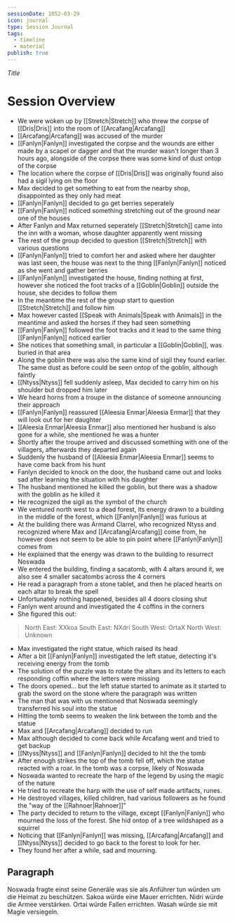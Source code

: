 ```yaml
---
sessionDate: 1052-03-29
icon: journal
type: Session Journal
tags:
  - timeline
  - material
publish: true
---
```



<span 
	  class='ob-timelines' 
	  data-date='*04/01/1052' 
	  data-title='Session 4' 
	  data-class='pink' 
	  data-type='range' 
	  data-end='*05/01/1052*'> 
	  *Title*
</span>





# Session Overview

- We were woken up by [[Stretch|Stretch]] who threw the corpse of [[Dris|Dris]] into the room of [[Arcafang|Arcafang]] 
- [[Arcafang|Arcafang]] was accused of the murder
- [[Fanlyn|Fanlyn]] investigated the corpse and the wounds are either made by a scapel or dagger and that the murder wasn't longer than 3 hours ago, alongside of the corpse there was some kind of dust ontop of the corpse
- The location where the corpse of [[Dris|Dris]] was originally found also had a sigil lying on the floor
- Max decided to get something to eat from the nearby shop, disappointed as they only had meat
- [[Fanlyn|Fanlyn]] decided to go get berries seperately
- [[Fanlyn|Fanlyn]] noticed something stretching out of the ground near one of the houses
- After Fanlyn and Max returned seperately [[Stretch|Stretch]] came into the inn with a woman, whose daughter apparently went missing
- The rest of the group decided to question [[Stretch|Stretch]] with various questions
- [[Fanlyn|Fanlyn]] tried to comfort her and asked where her daughter was last seen, the house was next to the thing [[Fanlyn|Fanlyn]] noticed as she went and gather berries 
- [[Fanlyn|Fanlyn]] investigated the house, finding nothing at first, however she noticed the foot tracks of a [[Goblin|Goblin]] outside the house, she decides to follow them
- In the meantime the rest of the group start to question [[Stretch|Stretch]] and follow him
- Max however casted [[Speak with Animals|Speak with Animals]] in the meantime and asked the horses if they had seen something
- [[Fanlyn|Fanlyn]]  followed the foot tracks and it lead to the same thing [[Fanlyn|Fanlyn]] noticed earlier
- She notices that something small, in particular a [[Goblin|Goblin]], was buried in that area
- Along the goblin there was also the same kind of sigil they found earlier. The same dust as before could be seen ontop of the goblin, although faintly
- [[Ntyss|Ntyss]] fell suddenly asleep, Max decided to carry him on his shoulder but dropped him later
- We heard horns from a troupe in the distance of someone announcing their approach
- [[Fanlyn|Fanlyn]] reassured [[Aleesia Enmar|Aleesia Enmar]] that they will look out for her daughter 
- [[Aleesia Enmar|Aleesia Enmar]] also mentioned her husband is also gone for a while, she mentioned he was a hunter
- Shortly after the troupe arrived and discussed something with one of the villagers, afterwards they departed again
- Suddenly the husband of [[Aleesia Enmar|Aleesia Enmar]] seems to have come back from his hunt
- Fanlyn decided to knock on the door, the husband came out and looks sad after learning the situation with his daughter 
- The husband mentioned he killed the goblin, but there was a shadow with the goblin as he killed it
- He recognized the sigil as the symbol of the church
- We ventured north west to a dead forest, its energy drawn to a building in the middle of the forest, which [[Fanlyn|Fanlyn]] was furious at
- At the building there was Armand Clarrel, who recognized Ntyss and recognized where Max and [[Arcafang|Arcafang]] come from, he however does not seem to be able to pin point where [[Fanlyn|Fanlyn]] comes from 
- He explained that the energy was drawn to the building to resurrect Noswada
- We entered the building, finding a sacatomb, with 4 altars around it, we also see 4 smaller sacatombs across the 4 corners
- He read a paragraph from a stone tablet, and then he placed hearts on each altar to break the spell
- Unfortunately nothing happened, besides all 4 doors closing shut
- Fanlyn went around and investigated the 4 coffins in the corners 
- She figured this out: 
>   North East: XXkoa
South East: NXdri
South West: OrtaX
North West: Unknown 

- Max investigated the right statue, which raised its head 
- After a bit [[Fanlyn|Fanlyn]] investigated the left statue, detecting it's receiving energy from the tomb
- The solution of the puzzle was to rotate the altars and its letters to each responding coffin where the letters were missing
- The doors opened... but the left statue started to animate as it started to grab the sword on the stone where the paragraph was written
- The man that was with us mentioned that Noswada seemingly transferred his soul into the statue 
- Hitting the tomb seems to weaken the link between the tomb and the statue
- Max and [[Arcafang|Arcafang]] decided to run 
- Max although decided to come back while Arcafang went and tried to get backup
- [[Ntyss|Ntyss]] and [[Fanlyn|Fanlyn]] decided to hit the the tomb
- After enough strikes the top of the tomb fell off, which the statue reacted with a roar. In the tomb was a corpse, likely of  Noswada 
- Noswada wanted to recreate the harp of the legend by using the magic of the nature
- He tried to recreate the harp with the use of self made artifacts, runes.
- He destroyed villages, killed children, had various followers as he found the "way of the [[Rahnoer|Rahnoer]]"
- The party decided to return to the village, except [[Fanlyn|Fanlyn]] who mourned the loss of the forest. She hid ontop of a tree wildshaped as a squirrel
- Noticing that [[Fanlyn|Fanlyn]] was missing, [[Arcafang|Arcafang]] and [[Ntyss|Ntyss]] decided to go back to the forest to look for her.
- They found her after a while, sad and mourning.


## Paragraph
Noswada fragte einst seine Generäle
was sie als Anführer tun würden
um die Heimat zu beschützen. 
Sakoa würde eine Mauer errichten.
Nidri würde die Armee verstärken.
Ortai würde Fallen errichten.
Wasah würde sie mit Magie versiegeln.
